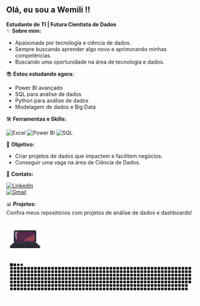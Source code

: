## Olá, eu sou a Wemili !! 

**Estudante de TI | Futura Cientista de Dados**       
✨ **Sobre mim:**  
- Apaixonada por tecnologia e ciência de dados.  
- Sempre buscando aprender algo novo e aprimorando minhas competências.  
- Buscando uma oportunidade na área de tecnologia e dados.  

📚 **Estou estudando agora:**  
- Power BI avançado  
- SQL para análise de dados  
- Python para análise de dados  
- Modelagem de dados e Big Data  

🛠 **Ferramentas e Skills:**  

![Excel](https://img.shields.io/badge/Excel-800080?style=for-the-badge&logo=microsoft-excel&logoColor=white)  ![Power BI](https://img.shields.io/badge/Power%20BI-800080?style=for-the-badge&logo=powerbi&logoColor=white)  ![SQL](https://img.shields.io/badge/SQL-800080?style=for-the-badge&logo=postgresql&logoColor=white)

🚀 **Objetivo:**  
- Criar projetos de dados que impactem e facilitem negócios.  
- Conseguir uma vaga na área de Ciência de Dados.  

💌 **Contato:**  

[![LinkedIn](https://img.shields.io/badge/LinkedIn-800080?style=for-the-badge&logo=linkedin&logoColor=white)](https://www.linkedin.com/in/wemili-maria-85a02a387/)  
[![Gmail](https://img.shields.io/badge/Email-800080?style=for-the-badge&logo=gmail&logoColor=white)](mailto:wemilimaria1@gmail.com)  

📊 **Projetos:**  
Confira meus repositórios com projetos de análise de dados e dashboards!  

  <img src="gif" width="100" />

<picture align="center">
  <source media="(prefers-color-scheme: dark)" srcset="https://raw.githubusercontent.com/mari4souza/mari4souza/output/github-contribution-grid-snake-dark.svg">
  <source media="(prefers-color-scheme: light)" srcset="https://raw.githubusercontent.com/mari4souza/mari4souza/output/github-contribution-grid-snake-dark.svg">
  <img align="center" alt="github contribution grid snake animation" src="https://raw.githubusercontent.com/mari4souza/mari4souza/output/github-contribution-grid-snake.svg">
</picture> 
